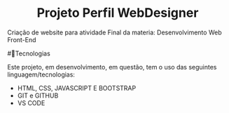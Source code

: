 <h1 align="center"> Projeto Perfil WebDesigner </h1>

<p>Criação de website para atividade Final da materia: Desenvolvimento Web Front-End</p>

#🚀Tecnologias

Este projeto, em desenvolvimento, em questão, tem o uso das seguintes linguagem/tecnologias:

- HTML, CSS, JAVASCRIPT E BOOTSTRAP
- GIT e GITHUB
- VS CODE
